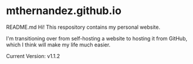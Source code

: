 # mthernandez.github.io
README.md
Hi! This respository contains my personal website.

I'm transitioning over from self-hosting a website to hosting it from GitHub, which I think will make my life much easier.

Current Version: v1.1.2
